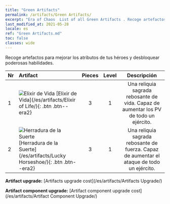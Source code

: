 ```yaml
---
title: "Green Artifacts"
permalink: /artifacts/Green Artifacts/
excerpt: "Era of Chaos  List of all Green Artifacts . Recoge artefactos para mejorar los atributos de tus héroes y desbloquear poderosas habilidades."
last_modified_at: 2021-05-28
locale: es
ref: "Green Artifacts.md"
toc: false
classes: wide
---
```


  Recoge artefactos para mejorar los atributos de tus héroes y desbloquear poderosas habilidades.

  |  Nr  |    Artifact    | Pieces |  Level | Descripción   |
  |:-----|:---------------|:------:|:------:|:--------------:|
  | 1   | ![Elixir de Vida](/images/t/icon_artifact_11.png) [Elixir de Vida](/es/artifacts/Elixir of Life/){: .btn .btn--era2} | 3 | 1 | Una reliquia sagrada rebosante de vida. Capaz de aumentar los PV de todo un ejército. |
  | 2   | ![Herradura de la Suerte](/images/t/icon_artifact_12.png) [Herradura de la Suerte](/es/artifacts/Lucky Horseshoe/){: .btn .btn--era2} | 3 | 1 | Una reliquia sagrada rebosante de fuerza. Capaz de aumentar el ataque de todo un ejército. |


  **Artifact upgrade:** [Artifacts upgrade cost](/es/artifacts/Artifacts Upgrade/)

 **Artifact component upgrade:** [Artifact component upgrade cost](/es/artifacts/Artifact Component Upgrade/)

